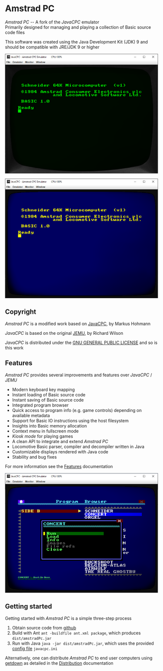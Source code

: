 # Amstrad PC

*Amstrad PC* -- A fork of the *JavaCPC* emulator  
Primarily designed for managing and playing a collection of Basic source code files

This software was created using the Java Development Kit (JDK) 9 and should be compatible with JRE/JDK 9 or higher

![AmstradPC GT65 emulator](https://github.com/jandebr/amstradPc/blob/main/screenshots/AmstradPC-GT65.png)

![AmstradPC CTM644 emulator](https://github.com/jandebr/amstradPc/blob/main/screenshots/AmstradPC-CTM644.png)



## Copyright

*Amstrad PC* is a modified work based on [JavaCPC][1], by Markus Hohmann

*JavaCPC* is based on the original [JEMU][2], by Richard Wilson
 
*JavaCPC* is distributed under the [GNU GENERAL PUBLIC LICENSE](LICENSE.txt) and so is this work



## Features

*Amstrad PC* provides several improvements and features over *JavaCPC* / *JEMU*

- Modern keyboard key mapping
- Instant loading of Basic source code
- Instant saving of Basic source code
- Integrated program browser
- Quick access to program info (e.g. game controls) depending on available metadata
- Support for Basic IO instructions using the host filesystem
- Insights into Basic memory allocation
- Context menu in fullscreen mode
- *Kiosk mode* for playing games
- A clean API to integrate and extend *Amstrad PC*
- Locomotive Basic parser, compiler and decompiler written in Java
- Customizable displays rendered with Java code
- Stability and bug fixes

For more information see the [Features](https://github.com/jandebr/amstradPc/wiki/Features) documentation

![Integrated program browser](https://github.com/jandebr/amstradPc/blob/main/screenshots/AmstradPC-Program-Browser.png)



## Getting started

Getting started with *Amstrad PC* is a simple three-step process

1. Obtain source code from [github](https://github.com/jandebr/amstradPc)
2. Build with Ant `ant -buildfile ant.xml package`, which produces `dist/amstradPc.jar`
3. Run with Java `java -jar dist/amstradPc.jar`, which uses the provided [config file](https://github.com/jandebr/amstradPc/wiki/Config-javacpc.ini) `javacpc.ini`

Alternatively, one can distribute *Amstrad PC* to end user computers using [getdown](https://github.com/threerings/getdown) as detailed in the [Distribution](https://github.com/jandebr/amstradPc/wiki/Distribute-using-getdown) documentation



[1]: <http://cpc-live.com> "JavaCPC"
[2]: <http://jemu.winape.net> "JEMU"
